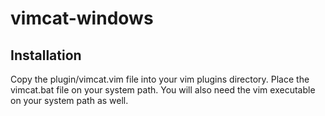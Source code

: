 # vimcat-windows

## Installation
Copy the plugin/vimcat.vim file into your vim plugins directory.
Place the vimcat.bat file on your system path. You will also need the vim executable on your system path as well.

